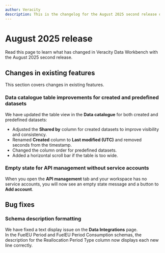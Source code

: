 ```yaml
---
author: Veracity
description: This is the changelog for the August 2025 second release of Data Workbench.
---
```


# August 2025 release
Read this page to learn what has changed in Veracity Data Workbench with the August 2025 second release. 

## Changes in existing features
This section covers changes in existing features.

### Data catalogue table improvements for created and predefined datasets
We have updated the table view in the **Data catalogue** for both created and predefined datasets:

- Adjusted the **Shared by** column for created datasets to improve visibility and consistency.
- Renamed **Created** column to **Last modified (UTC)** and removed seconds from the timestamp.
- Changed the column order for predefined datasets.
- Added a horizontal scroll bar if the table is too wide.

### Empty state for API management without service accounts
When you open the **API management** tab and your workspace has no service accounts, you will now see an empty state message and a button to **Add account**.

## Bug fixes

### Schema description formatting
We have fixed a text display issue on the **Data Integrations** page.  
In the FuelEU Period and FuelEU Period Consumption schemas, the description for the Reallocation Period Type column now displays each new line correctly.

